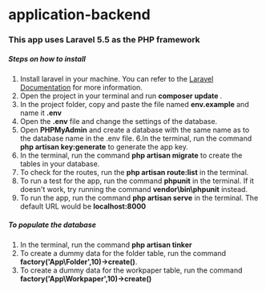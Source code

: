 # application-backend

<h3> This app uses Laravel 5.5 as the PHP framework </h3>

<h5>Steps on how to install </h5>

1. Install laravel in your machine. You can refer to the <a href="https://laravel.com/docs/5.5">Laravel Documentation</a> for more information.
2. Open the project in your terminal and run <b>composer update </b>.
3. In the project folder, copy and paste the file named <b>env.example</b> and name it <b>.env</b>
4. Open the <b>.env</b> file and change the settings of the database.
5. Open <b>PHPMyAdmin</b> and create a database with the same name as to the database name in the .env file.
6.In the terminal, run the command <b>php artisan key:generate</b> to generate the app key.
7. In the terminal, run the command <b>php artisan migrate</b> to create the tables in your database.
8. To check for the routes, run the <b>php artisan route:list</b> in the terminal.
9. To run a test for the app, run the command <b>phpunit</b> in the terminal. If it doesn't work, try running the command <b>vendor\\bin\\phpunit</b> instead.
10. To run the app, run the command <b>php artisan serve</b> in the terminal. The default URL would be <b>localhost:8000</b>

<h5>To populate the database</h5>

1. In the terminal, run the command <b>php artisan tinker</b>
2. To create a dummy data for the folder table, run the command <b>factory('App\Folder',10)->create()</b>.
2. To create a dummy data for the workpaper table, run the command <b>factory('App\Workpaper',10)->create()</b>
